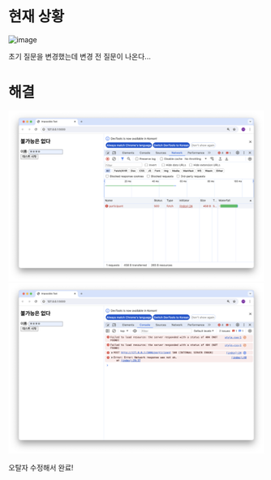 # 현재 상황
<img width="1402" alt="image" src="https://github.com/hotbari/flask-mini-project-test/assets/138793425/1e9db3ee-a675-4874-ba7c-3cabe18b9434">

초기 질문을 변경했는데 변경 전 질문이 나온다...

# 해결

![alt text](image.png)
![alt text](image-1.png)

오탈자 수정해서 완료!
